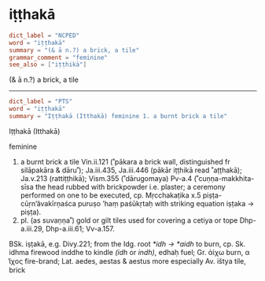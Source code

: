 # iṭṭhakā

``` toml
dict_label = "NCPED"
word = "iṭṭhakā"
summary = "(& ā n.?) a brick, a tile"
grammar_comment = "feminine"
see_also = ["iṭṭhikā"]
```

(& ā n.?) a brick, a tile

--------------------

``` toml
dict_label = "PTS"
word = "iṭṭhakā"
summary = "Iṭṭhakā (Itthakā) feminine 1. a burnt brick a tile"
```

Iṭṭhakā (Itthakā)

feminine

1. a burnt brick a tile Vin.ii.121 (˚pākara a brick wall, distinguished fr silāpakāra & dāru˚); Ja.iii.435, Ja.iii.446 (pākār iṭṭhikā read ˚aṭṭhakā); Ja.v.213 (rattiṭṭhikā); Vism.355 (˚dārugomaya) Pv\-a.4 (˚cuṇṇa\-makkhita\-sīsa the head rubbed with brickpowder i.e. plaster; a ceremony performed on one to be executed, cp. Mṛcchakaṭika x.5 piṣṭa\-cūṛn’âvakīrṇaśca puruṣo ’haṃ paśūkṛtaḥ with striking equation iṣṭaka → piṣṭa).
2. pl. (as suvaṇṇa˚) gold or gilt tiles used for covering a cetiya or tope Dhp\-a.iii.29, Dhp\-a.iii.61; Vv\-a.157.

BSk. iṣṭakā, e.g. Divy.221; from the Idg. root *\*idh → \*aidh* to burn, cp. Sk. idhma firewood inddhe to kindle *(idh* or *indh)*, edhaḥ fuel; Gr. ἀίχω burn, α ̔ϊχος fire\-brand; Lat. aedes, aestas & aestus more especially Av. ištya tile, brick

